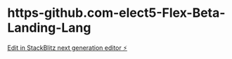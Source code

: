 # https-github.com-elect5-Flex-Beta-Landing-Lang

[Edit in StackBlitz next generation editor ⚡️](https://stackblitz.com/~/github.com/elect5/https-github.com-elect5-Flex-Beta-Landing-Lang)
